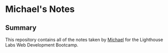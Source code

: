 # Michael's Notes

## Summary
This repository contains all of the notes taken by [Michael](https://github.com/michaelkcwong/lighthouse-web-notes) for the Lighthouse Labs Web Development Bootcamp.
